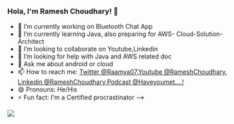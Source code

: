 ### Hola, I'm Ramesh Choudhary! 👋


- 🔭 I’m currently working on Bluetooth Chat App
- 🌱 I’m currently learning  Java, also preparing for AWS- Cloud-Solution-Architect
- 👯 I’m looking to collaborate on Youtube,Linkedin
- 🤔 I’m looking for help with Java and AWS related doc
- 💬 Ask me about android or cloud 
- 📫 How to reach me:  [Twitter @Raamya07](https://twitter.com/Raamya07),[Youtube @RameshChoudhary](https://www.youtube.com/channel/UC_NN0eK6Cbu2HChypb7uGdg?view_as=subscriber),
   [Linkedin @RameshChoudhary](https://www.linkedin.com/in/ramesh-choudhary07/),[Podcast @Haveyoumet....!](https://open.spotify.com/show/4HE3IYPeDK40aA97N9ThjO?si=8254XLttSXudITJsXHHhhg)
- 😄 Pronouns: He/His
- ⚡ Fun fact: I'm a Certified procrastinator 
-->

<img src="https://github-readme-stats.vercel.app/api?username=Ramesh0708&&show_icons=true&title_color=ffffff&icon_color=bb2acf&text_color=daf7dc&bg_color=151515">
